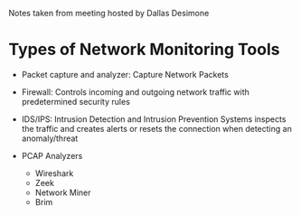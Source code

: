 Notes taken from meeting hosted by Dallas Desimone

# Types of Network Monitoring Tools
- Packet capture and analyzer: Capture Network Packets
- Firewall: Controls incoming and outgoing network traffic with predetermined security rules 
- IDS/IPS: Intrusion Detection and Intrusion Prevention Systems inspects the traffic and creates alerts or resets the connection when detecting an anomaly/threat 

- PCAP Analyzers
	- Wireshark
	- Zeek
	- Network Miner
	- Brim


